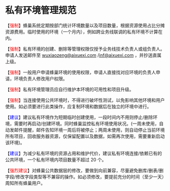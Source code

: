 # 私有环境管理规范

【<font color=red>强制</font>】蜂巢系统定期按部门统计环境数量以及项目数量，根据资源使用占比分摊资源费用。临时使用的环境（一个月内），例如跨业务线联调的私有环境不计算在内。

【<font color=red>强制</font>】私有环境的创建、删除等管理权限仅授予业务线技术负责人或组负责人。申请人发送邮件至 wuxiaozeng@aixuexi.com /inf@aixuexi.com ，并抄送直属上级。

【<font color=red>强制</font>】一般用户申请蜂巢环境的使用权限，申请人直接找对应环境的负责人申请，环境负责人修改用户权限。

【<font color=red>强制</font>】私有环境管理员应自行维护本环境的可用性和项目升级。

【<font color=red>强制</font>】当连接使用公共环境时，不得进行破坏性测试，以免影响其他环境和用户使用。如必须要进行此类操作，应复制环境和数据后在独立的环境中进行。

【<font color=blue>建议</font>】建议私有环境作为短期临时创建使用，一段时间内不用则停止/删除环境，需要时再启动/创建环境。同时蜂巢监控私有环境使用状况。(一周未使用，自动发邮件提醒，邮件告知环境一周后将被停止；两周未使用，则自动停止当前环境所有项目，回收服务器资源，仅保留配置以及数据，如需再次使用，需要重新启动该环境)。

【<font color=blue>建议</font>】为减少私有环境的资源占用和维护代价，建议私有环境连接/依赖已有的公共环境，一个私有环境内项目数量不超过 20 个。

【<font color=red>强烈建议</font>】对蜂巢公共数据层的修改，要做到向前兼容，尽量避免删库/删表/删字段/修改字段类型等不兼容的操作。如必须修改，要提前充分的时间（至少一天）周知所有蜂巢用户。

